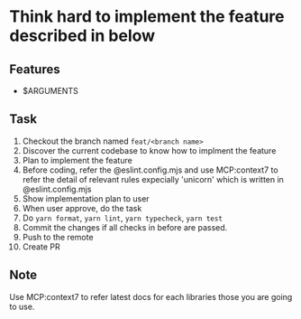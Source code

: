 # Think hard to implement the feature described in below

## Features

- $ARGUMENTS

## Task

1. Checkout the branch named `feat/<branch name>`
2. Discover the current codebase to know how to implment the feature
3. Plan to implement the feature
4. Before coding, refer the @eslint.config.mjs and use MCP:context7 to refer the detail of relevant rules expecially 'unicorn' which is written in @eslint.config.mjs
5. Show implementation plan to user
6. When user approve, do the task
7. Do `yarn format`, `yarn lint`, `yarn typecheck`, `yarn test`
8. Commit the changes if all checks in before are passed.
9. Push to the remote
10. Create PR

## Note

Use MCP:context7 to refer latest docs for each libraries those you are going to use.
